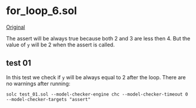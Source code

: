 # for_loop_6.sol
[Original](https://github.com/ethereum/solidity/blob/develop/test/libsolidity/smtCheckerTests/loops/for_loop_6.sol)

The assert will be always true because both 2 and 3 are less then 4. But the
value of `y` will be 2 when the assert is called.

## test 01
In this test we check if `y` will be always equal to 2 after the loop.
There are no warnings after running:
```
solc test_01.sol --model-checker-engine chc --model-checker-timeout 0 --model-checker-targets "assert"
```
